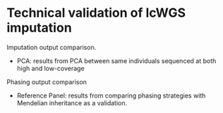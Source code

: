 # Technical validation of lcWGS imputation

Imputation output comparison. 
- PCA: results from PCA between same individuals sequenced at both high and low-coverage

Phasing output comparison
- Reference Panel: results from comparing phasing strategies with Mendelian inheritance as a validation.
